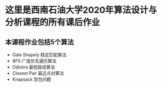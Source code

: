 # 这里是西南石油大学2020年算法设计与分析课程的所有课后作业
## 本课程作业包括5个算法
-  Gale Shapely 稳定匹配算法
-  BFS 广度优先遍历算法
-  Dijkstra 最短路径算法
-  Closest Pair 最近点对算法
-  Knapsack 背包问题